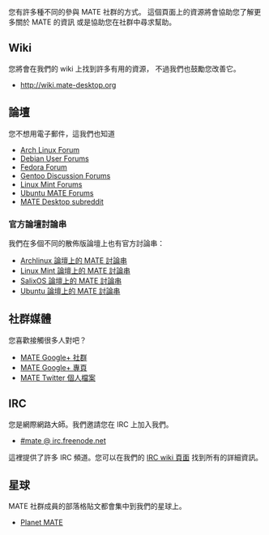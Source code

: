<!--
.. link:
.. description:
.. tags: Forums,Wiki,IRC,Planet
.. date: 2011-12-05 07:14:07
.. title: 社群
.. slug: community
-->

您有許多種不同的參與 MATE 社群的方式。
這個頁面上的資源將會協助您了解更多關於 MATE 的資訊
或是協助您在社群中尋求幫助。

## Wiki

您將會在我們的 wiki 上找到許多有用的資源，
不過我們也鼓勵您改善它。

  * <http://wiki.mate-desktop.org>

## 論壇

您不想用電子郵件，這我們也知道

  * [Arch Linux Forum](https://bbs.archlinux.org/)
  * [Debian User Forums](http://forums.debian.net/)
  * [Fedora Forum](http://fedoraforum.org/)
  * [Gentoo Discussion Forums](https://forums.gentoo.org/)
  * [Linux Mint Forums](http://forums.linuxmint.com/)
  * [Ubuntu MATE Forums](https://ubuntu-mate.community)
  * [MATE Desktop subreddit](https://www.reddit.com/r/MATEDesktop)
  
### 官方論壇討論串

我們在多個不同的散佈版論壇上也有官方討論串：

  * [Archlinux 論壇上的 MATE 討論串](https://bbs.archlinux.org/viewtopic.php?id=121162&p=1)
  * [Linux Mint 論壇上的 MATE 討論串](http://forums.linuxmint.com/viewtopic.php?t=86481)
  * [SalixOS 論壇上的 MATE 討論串](http://www.salixos.org/forum/viewtopic.php?f=17&t=3371)
  * [Ubuntu 論壇上的 MATE 討論串](http://ubuntuforums.org/showthread.php?p=11333073)

## 社群媒體

您喜歡接觸很多人對吧？

  * [MATE Google+ 社群](https://plus.google.com/u/0/communities/103904770310171205536)
  * [MATE Google+ 專頁](https://plus.google.com/105251070079435964338/)
  * [MATE Twitter 個人檔案](https://twitter.com/mate_desktop) 

## IRC

您是網際網路大師。我們邀請您在 IRC 上加入我們。

  * [#mate @ irc.freenode.net](https://webchat.freenode.net/?channels=#mate)

這裡提供了許多 IRC 頻道。您可以在我們的 [IRC wiki 頁面](http://wiki.mate-desktop.org/irc)
找到所有的詳細資訊。

## 星球

MATE 社群成員的部落格貼文都會集中到我們的星球上。

  * [Planet MATE](http://planet.mate-desktop.org)

